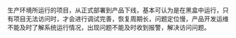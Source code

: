 生产环境所运行的项目，从正式部署到产品下线，基本可认为是在黑盒中运行，只有项目无法访问时，才会进行调试完善，恢复周期长，问题定位慢，产品开发运维不能及时了解系统运行情况，出现问题不能及时收到报警，解决访问问题。